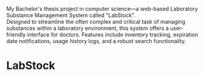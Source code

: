 My Bachelor's thesis project in computer science—a web-based Laboratory Substance Management System called "LabStock". <br> Designed to streamline the often complex and critical task of managing substances within a laboratory environment, this system offers a user-friendly interface for doctors. Features include inventory tracking, expiration date notifications, usage history logs, and a robust search functionality.
# LabStock
